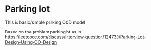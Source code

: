 # Parking lot 

This is basic/simple parking OOD model

Based on the problem parkinglot as in 
https://leetcode.com/discuss/interview-question/124739/Parking-Lot-Design-Using-OO-Design